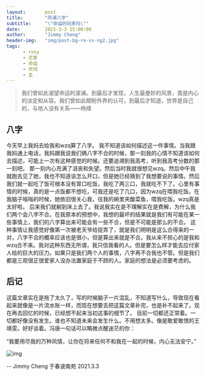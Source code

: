 ```yaml
---
layout:       post 
title:        "所谓八字"
subtitle:     "\"命运的玩笑吗\""
date:         2021-3-3 15:00:00 
author:       "Jimmy Cheng"
header-img:   "img/post-bg-re-vs-ng2.jpg"
tags: 
      - rosy 
      - 恋爱
      - 命运
      - 坎坷
      - 玄
---
```


>我们曾如此渴望命运的波澜。到最后才发现，人生最曼妙的风景，竟是内心的淡定和从容。我们曾如此期盼外界的认可，到最后才知道，世界是自己的，与他人没有关系——杨绛

## 八字
今天早上我妈去给我和wzq算了八字。
我不知道该如何描述这一件事情。当我跟我妈通上电话，我妈跟我说我们俩八字不合的时候，那一刻我的心情不知道该如何去描述，可能上一次有这种感觉的时候。还要追溯到我高考，听到我高考分数的那一刻吧。
那一刻内心充满了沮丧和失望。然后当时我就很想见wzq。然后中午我就跑去见了她，我也不知道该怎么开口，但是她已经猜到了我想要说的事情。然后我们就一起吃了饭可根本没有胃口吃饭，我吃了两三口，我就吃不下了。心里有事情的时候，真的是一点饭都不想吃，可我还是吃了几口，因为wzq在喂我吃饭。在我脑子嗡嗡的时候，她依旧很关心我，往我的碗里夹酸菜鱼，喂我吃饭。wzq真是太好啦。
后来我们就躺到床上去了。我说我实在是不理解实在是费解，为什么我们两个会八字不合。在我原本的预想中，我想的最坏的结果就是我们有可能在某一些事情上，我们的八字算出来可能会有一些不合，但是不可能是那么的不合。
这种事情让我感觉好像第一次被老天爷给捉弄了，就是我们明明是这么合得来的一对，八字不合的概率应该也是很小，但是算出来就是不合。我从来不担心的是我和wzq合不来。我对这种东西无所谓，我只信我看的人。但是要怎么样才能去应付家人给的巨大的压力。如果只是我们两个人的事情，八字再不合我也不管。但是我们都是三观很正很爱家人没办法置家庭于不顾的人。家庭的想法是必须要考虑的。

## 后记
这篇文章实在是拖了太久了，写的时候脑子一片混乱，不知道写什么，导致现在看起来就像是一片流水账一样，而现在想要去把这篇文章补完，也是补不起来了。现在再去回忆的时候，已经想不起来当初这事的细节了。
目前一切都还正常着。一切都好像没有发生。谁也不知道未来会发生什么。不用想太多。像是敢爱敢恨的王靖雯。好好谈着。冯唐一句话可以略微点醒迷茫的你：

“我要用尽我的万种风情，让你在将来任何不和我在一起的时候，内心无法安宁。”

![img](/img/we3.jpeg)

-- Jimmy Cheng 于春波南苑 2021.3.3